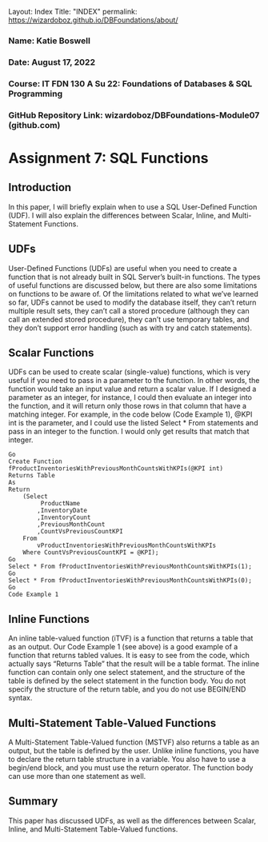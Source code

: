 Layout: Index
Title: "INDEX"
permalink: https://wizardoboz.github.io/DBFoundations/about/

### Name: Katie Boswell
### Date: August 17, 2022
### Course: IT FDN 130 A Su 22: Foundations of Databases & SQL Programming
### GitHub Repository Link: wizardoboz/DBFoundations-Module07 (github.com)

# Assignment 7: SQL Functions

## Introduction
In this paper, I will briefly explain when to use a SQL User-Defined Function (UDF). I will also explain the differences between Scalar, Inline, and Multi-Statement Functions.

## UDFs
User-Defined Functions (UDFs) are useful when you need to create a function that is not already built in SQL Server’s built-in functions. The types of useful functions are discussed below, but there are also some limitations on functions to be aware of. Of the limitations related to what we’ve learned so far, UDFs cannot be used to modify the database itself, they can’t return multiple result sets, they can’t call a stored procedure (although they can call an extended stored procedure), they can’t use temporary tables, and they don’t support error handling (such as with try and catch statements).

## Scalar Functions
UDFs can be used to create scalar (single-value) functions, which is very useful if you need to pass in a parameter to the function. In other words, the function would take an input value and return a scalar value. If I designed a parameter as an integer, for instance, I could then evaluate an integer into the function, and it will return only those rows in that column that have a matching integer. For example, in the code below (Code Example 1), @KPI int is the parameter, and I could use the listed Select * From statements and pass in an integer to the function. I would only get results that match that integer. 
```
Go
Create Function fProductInventoriesWithPreviousMonthCountsWithKPIs(@KPI int)
Returns Table
As
Return
	(Select 
		 ProductName
		,InventoryDate
		,InventoryCount
		,PreviousMonthCount 
		,CountVsPreviousCountKPI
	From
		vProductInventoriesWithPreviousMonthCountsWithKPIs
	Where CountVsPreviousCountKPI = @KPI);
Go
Select * From fProductInventoriesWithPreviousMonthCountsWithKPIs(1);
Go
Select * From fProductInventoriesWithPreviousMonthCountsWithKPIs(0);
Go
Code Example 1
```
## Inline Functions
An inline table-valued function (iTVF) is a function that returns a table that as an output. Our Code Example 1 (see above) is a good example of a function that returns tabled values. It is easy to see from the code, which actually says “Returns Table” that the result will be a table format. The inline function can contain only one select statement, and the structure of the table is defined by the select statement in the function body. You do not specify the structure of the return table, and you do not use BEGIN/END syntax.


## Multi-Statement Table-Valued Functions
A Multi-Statement Table-Valued function (MSTVF) also returns a table as an output, but the table is defined by the user. Unlike inline functions, you have to declare the return table structure in a variable. You also have to use a begin/end block, and you must use the return operator. The function body can use more than one statement as well.

## Summary
This paper has discussed UDFs, as well as the differences between Scalar, Inline, and Multi-Statement Table-Valued functions.

  
